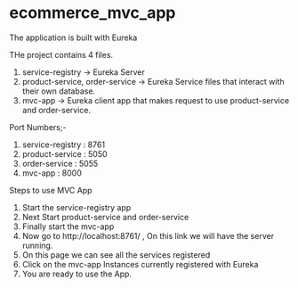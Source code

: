# ecommerce_mvc_app
The application is built with Eureka

THe project contains 4 files.
1. service-registry -> Eureka Server
2. product-service, order-service -> Eureka Service files that interact with their own database.
3. mvc-app -> Eureka client app that makes request to use product-service and order-service.

Port Numbers;-
1. service-registry : 8761
2. product-service  : 5050
3. order-service    : 5055
4. mvc-app          : 8000

Steps to use MVC App
1. Start the service-registry app
2. Next Start product-service and order-service 
3. Finally start the mvc-app
4. Now go to http://localhost:8761/ , On this link we will have the server running.
5. On this page we can see all the services registered
6. Click on the mvc-app Instances currently registered with Eureka 
7. You are ready to use the App.
